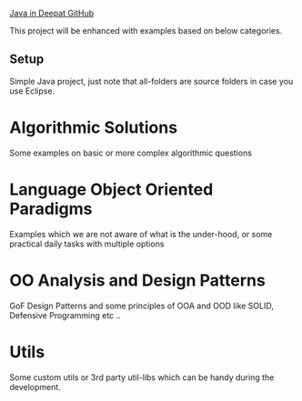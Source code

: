 ﻿[Java in Deepat GitHub](https://github.com/azatsatklichov/java-in-deep.git) 

This project will be enhanced with examples based on below categories.

## Setup
Simple Java project, just note that all-folders are source folders in case you use Eclipse.    
 
 

# Algorithmic Solutions 
Some examples on basic or more complex algorithmic questions  

# Language Object Oriented Paradigms
Examples which we are not aware of what is the under-hood, or some practical daily tasks with multiple options      


# OO Analysis and  Design Patterns
GoF Design Patterns and some principles of OOA and OOD like SOLID, Defensive Programming etc .. 

# Utils  
Some custom utils or 3rd party util-libs which can be handy during the development. 

 
